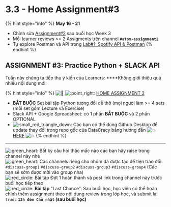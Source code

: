 # 3.3 - Home Assignment\#3

{% hint style="info" %}
**May 16 - 21**

* Chỉnh sửa  [Assignment\#2](../2-data-tools-1/home-assignment2.md) sau buổi học Week 3
* Mỗi learner reviews &gt;= 2 Assigments trên channel **`#atom-assignment2`**
* Tự explore Postman và API trong [Lab\#1: Spotify API & Postman](3.2-spotify-api-and-postman.md)
{% endhint %}

## **ASSIGNMENT \#3: Practice Python + SLACK API**

Tuần này chúng ta tiếp thu ý kiến của Learners: ****Không giới thiệu quá nhiều nội dung mới:

{% hint style="info" %}
![:tada:](https://a.slack-edge.com/production-standard-emoji-assets/13.0/apple-medium/1f389.png) ![:point\_right:](https://a.slack-edge.com/production-standard-emoji-assets/13.0/apple-medium/1f449.png) [HOME ASSIGNMENT 2](https://github.com/anhdanggit/atom-assignments/tree/main/assignment_3)

* **BẮT BUỘC** Set bài tập Python tương đối dễ thở \(mọi người làm &gt;= 4 sets \(mỗi set gồm Lecture và Exercise\)
* Slack API + Google Spreadsheet: có 1 phần **BẮT BUỘC** và 2 phần OPTIONAL
* ![:small\_red\_triangle\_down:](https://a.slack-edge.com/production-standard-emoji-assets/13.0/apple-medium/1f53b.png) Các bạn có thể dùng Github Desktop để update thay đổi trong repo gốc của DataCracy bằng hướng đẫn ![:boom:](https://a.slack-edge.com/production-standard-emoji-assets/13.0/apple-medium/1f4a5.png) [HERE](https://github.com/anhdanggit/atom-assignments#readme) ![:boom:](https://a.slack-edge.com/production-standard-emoji-assets/13.0/apple-medium/1f4a5.png)
{% endhint %}

----  
![:green\_heart:](https://a.slack-edge.com/production-standard-emoji-assets/13.0/apple-medium/1f49a.png)  Bất kỳ câu hỏi thắc mắc nào các bạn hãy raise trong channel này nhé  
![:green\_heart:](https://a.slack-edge.com/production-standard-emoji-assets/13.0/apple-medium/1f49a.png) Các channels riêng cho nhóm đã được tạo để tiện trao đổi: `#discuss-group1` `#discuss-group2` `#discuss-group3` `#discuss-group4` \(Các bạn sẽ sớm được mời vào group nha\)  
![:red\_circle:](https://a.slack-edge.com/production-standard-emoji-assets/13.0/apple-medium/1f534.png) Bài tập Đợt 1 hoàn thành và post link trong channel này trước buổi học tiếp theo  
![:red\_circle:](https://a.slack-edge.com/production-standard-emoji-assets/13.0/apple-medium/1f534.png) **Bài tập** “Last Chance”: Sau buổi học, học viên có thể hoàn chỉnh thêm assignment theo nội dung review trong lớp học, và submit lại `trước` **`12h đêm Chủ nhật` \(sau buổi học\)**



